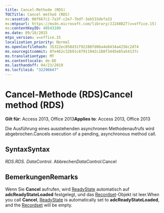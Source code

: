 ```yaml
---
title: Cancel-Methode (RDS)
TOCTitle: Cancel method (RDS)
ms:assetid: 08f667c2-7a3f-c2e7-7bdf-3eb533defa33
ms:mtpsurl: https://msdn.microsoft.com/library/JJ248827(v=office.15)
ms:contentKeyID: 48543109
ms.date: 09/18/2015
mtps_version: v=office.15
localization_priority: Normal
ms.openlocfilehash: 35322ec058d31f92288fd06a4e8434a4256c2d74
ms.sourcegitcommit: 8fe462c32b91c87911942c188f3445e85a54137c
ms.translationtype: MT
ms.contentlocale: de-DE
ms.lasthandoff: 04/23/2019
ms.locfileid: "32296647"
---
```

# <a name="cancel-method-rds"></a><span data-ttu-id="566ed-102">Cancel-Methode (RDS)</span><span class="sxs-lookup"><span data-stu-id="566ed-102">Cancel method (RDS)</span></span>


<span data-ttu-id="566ed-103">**Gilt für**: Access 2013, Office 2013</span><span class="sxs-lookup"><span data-stu-id="566ed-103">**Applies to**: Access 2013, Office 2013</span></span>

<span data-ttu-id="566ed-104">Die Ausführung eines ausstehenden asynchronen Methodenaufrufs wird abgebrochen.</span><span class="sxs-lookup"><span data-stu-id="566ed-104">Cancels execution of a pending, asynchronous method call.</span></span>

## <a name="syntax"></a><span data-ttu-id="566ed-105">Syntax</span><span class="sxs-lookup"><span data-stu-id="566ed-105">Syntax</span></span>

<span data-ttu-id="566ed-106">*RDS*.</span><span class="sxs-lookup"><span data-stu-id="566ed-106">*RDS*.</span></span> <span data-ttu-id="566ed-107">*DataControl*. Abbrechen</span><span class="sxs-lookup"><span data-stu-id="566ed-107">*DataControl*.Cancel</span></span>

## <a name="remarks"></a><span data-ttu-id="566ed-108">Bemerkungen</span><span class="sxs-lookup"><span data-stu-id="566ed-108">Remarks</span></span>

<span data-ttu-id="566ed-109">Wenn Sie **Cancel** aufrufen, wird [ReadyState](readystate-property-rds.md) automatisch auf **adcReadyStateLoaded** festgelegt, und das [Recordset](recordset-object-ado.md)-Objekt ist leer.</span><span class="sxs-lookup"><span data-stu-id="566ed-109">When you call **Cancel**, [ReadyState](readystate-property-rds.md) is automatically set to **adcReadyStateLoaded**, and the [Recordset](recordset-object-ado.md) will be empty.</span></span>

